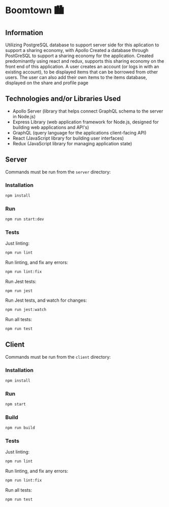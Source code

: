 # Boomtown 🏙

## Information

Utilizing PostgreSQL database to support server side for this aplication to support a sharing economy, with Apollo
Created a database through PostGreSQL to support a sharing economy for the application.
Created predominantly using react and redux, supports this sharing economy on the front end of this application.
A user creates an account (or logs in with an existing account), to be displayed items that can be borrowed from other users. The user can also add their own items to the items database, displayed on the share and profile page

## Technologies and/or Libraries Used
- Apollo Server (library that helps connect GraphQL schema to the server in Node.js)
- Express Library (web application framework for Node.js, designed for building web applications and API's)
- GraphQL (query language for the applications client-facing API)
- React (JavaScript library for building user interfaces)
- Redux (JavaScript library for managing application state)

## Server

Commands must be run from the `server` directory:

### Installation

```bash
npm install
```

### Run

```bash
npm run start:dev
```

### Tests

Just linting:

```bash
npm run lint
```

Run linting, and fix any errors:

```bash
npm run lint:fix
```

Run Jest tests:

```
npm run jest
```

Run Jest tests, and watch for changes:

```bash
npm run jest:watch
```

Run all tests:

```bash
npm run test
```

## Client

Commands must be run from the `client` directory:

### Installation

```bash
npm install
```

### Run

```bash
npm start
```

### Build

```bash
npm run build
```

### Tests

Just linting:

```bash
npm run lint
```

Run linting, and fix any errors:

```bash
npm run lint:fix
```

Run all tests:

```bash
npm run test
```

